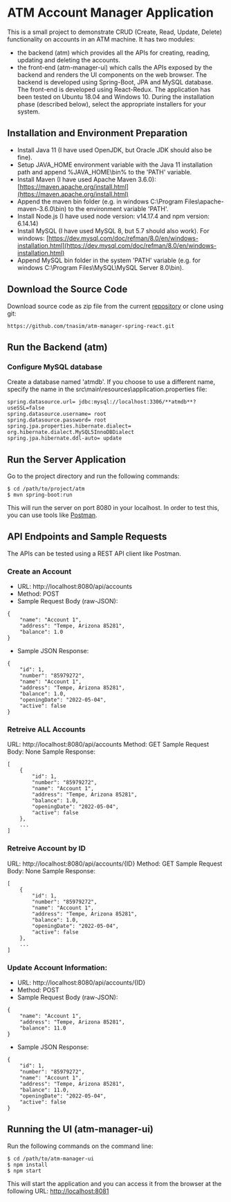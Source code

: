 # ATM Account Manager Application

This is a small project to demonstrate CRUD (Create, Read, Update, Delete) functionality on accounts in an ATM machine.
It has two modules:
- the backend (atm) which provides all the APIs for creating, reading, updating and deleting the accounts.
- the front-end (atm-manager-ui) which calls the APIs exposed by the backend and renders the UI components on the web browser.
The backend is developed using Spring-Boot, JPA and MySQL database.
The front-end is developed using React-Redux.
The application has been tested on Ubuntu 18.04 and Windows 10. During the installation phase (described below), select the appropriate installers for your system.


## Installation and Environment Preparation
- Install Java 11 (I have used OpenJDK, but Oracle JDK should also be fine).
- Setup JAVA_HOME environment variable with the Java 11 installation path and append %JAVA_HOME\bin% to the 'PATH' variable.
- Install Maven (I have used Apache Maven 3.6.0): [https://maven.apache.org/install.html](https://maven.apache.org/install.html)
- Append the maven bin folder (e.g. in windows C:\Program Files\apache-maven-3.6.0\bin) to the environment variable 'PATH'.
- Install Node.js (I have used node version: v14.17.4 and npm version: 6.14.14)
- Install MySQL (I have used MySQL 8, but 5.7 should also work). For windows: [https://dev.mysql.com/doc/refman/8.0/en/windows-installation.html](https://dev.mysql.com/doc/refman/8.0/en/windows-installation.html)
- Append MySQL bin folder in the system 'PATH' variable (e.g. for windows C:\Program Files\MySQL\MySQL Server 8.0\bin).

## Download the Source Code
Download source code as zip file from the current [repository](https://github.com/tnasim/atm-manager-spring-react) or clone using git:
```
https://github.com/tnasim/atm-manager-spring-react.git
```

## Run the Backend (atm)

### Configure MySQL database
Create a database named 'atmdb'. If you choose to use a different name, specify the name in the src\main\resources\application.properties file:
```
spring.datasource.url= jdbc:mysql://localhost:3306/**atmdb**?useSSL=false
spring.datasource.username= root
spring.datasource.password= root
spring.jpa.properties.hibernate.dialect= org.hibernate.dialect.MySQL5InnoDBDialect
spring.jpa.hibernate.ddl-auto= update
```

## Run the Server Application
Go to the project directory and run the following commands:
```
$ cd /path/to/project/atm
$ mvn spring-boot:run
```
This will run the server on port 8080 in your localhost.
In order to test this, you can use tools like [Postman](https://www.postman.com/).

## API Endpoints and Sample Requests
The APIs can be tested using a REST API client like Postman.

### Create an Account
- URL: http://localhost:8080/api/accounts
- Method: POST
- Sample Request Body (raw-JSON):
```
{
    "name": "Account 1",
    "address": "Tempe, Arizona 85281",
    "balance": 1.0
}
```
- Sample JSON Response:
```
{
    "id": 1,
    "number": "85979272",
    "name": "Account 1",
    "address": "Tempe, Arizona 85281",
    "balance": 1.0,
    "openingDate": "2022-05-04",
    "active": false
}
```

### Retreive ALL Accounts
URL: http://localhost:8080/api/accounts
Method: GET
Sample Request Body: None
Sample Response:
```
[
    {
        "id": 1,
        "number": "85979272",
        "name": "Account 1",
        "address": "Tempe, Arizona 85281",
        "balance": 1.0,
        "openingDate": "2022-05-04",
        "active": false
    },
    ...
]
```

### Retreive Account by ID
URL: http://localhost:8080/api/accounts/{ID}
Method: GET
Sample Request Body: None
Sample Response:
```
[
    {
        "id": 1,
        "number": "85979272",
        "name": "Account 1",
        "address": "Tempe, Arizona 85281",
        "balance": 1.0,
        "openingDate": "2022-05-04",
        "active": false
    },
    ...
]
```

### Update Account Information:
- URL: http://localhost:8080/api/accounts/{ID}
- Method: POST
- Sample Request Body (raw-JSON):
```
{
    "name": "Account 1",
    "address": "Tempe, Arizona 85281",
    "balance": 11.0
}
```
- Sample JSON Response:
```
{
    "id": 1,
    "number": "85979272",
    "name": "Account 1",
    "address": "Tempe, Arizona 85281",
    "balance": 11.0,
    "openingDate": "2022-05-04",
    "active": false
}
```

## Running the UI (atm-manager-ui)
Run the following commands on the command line:
```
$ cd /path/to/atm-manager-ui
$ npm install
$ npm start
```
This will start the application and you can access it from the browser at the following URL: [http://localhost:8081](http://localhost:8081)
